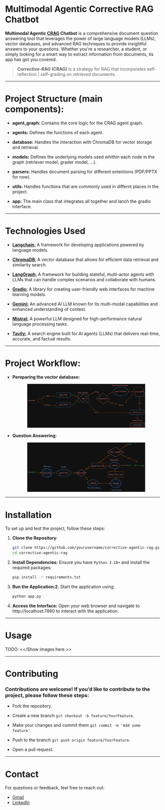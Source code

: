 # Multimodal Agentic Corrective RAG Chatbot

**Multimodal Agentic [CRAG](https://langchain-ai.github.io/langgraph/tutorials/rag/langgraph_crag) Chatbot** is a comprehensive document question answering tool that leverages the power of large language models (LLMs), vector databases, and advanced RAG techniques to provide insightful answers to your questions. Whether you're a researcher, a student, or simply looking for a smart way to extract information from documents, tis app has got you covered.  
> **Corrective-RAG (CRAG)** is a strategy for RAG that incorporates self-reflection / self-grading on retrieved documents.
---

# Project Structure (main components):

- **agent_graph:** Contains the core logic for the CRAG agent graph.  

- **agents:** Defines the functions of each agent.  

- **database:** Handles the interaction with ChromaDB for vector storage and retrieval.  

- **models:** Defines the underlying models used whithin each node in the graph (retriever model, grader model, ...).  

- **parsers:** Handles document parsing for different extentions (PDF/PPTX for now).  

- **utils:** Handles functions that are commonly used in differnt places in the project.  

- **app:** The main class that integrates all together and lanch the gradio interface.  

---

# Technologies Used

- [**Langchain**:](https://www.langchain.com/) A framework for developing applications powered by language models.
  
- [**ChromaDB**:](https://docs.trychroma.com/) A vector database that allows for efficient data retrieval and similarity search.
  
- [**LangGraph**:](https://www.langchain.com/langgraph) A framework for building stateful, multi-actor agents with LLMs that can handle complex scenarios and collaborate with humans.
  
- [**Gradio**:](https://www.gradio.app/) A library for creating user-friendly web interfaces for machine learning models.

- [**Gemini:**](https://ai.google.dev/) An advanced AI LLM known for its multi-modal capabilities and enhanced understanding of context.

- [**Mistral:**](https://mistral.ai/) A powerful LLM designed for high-performance natural language processing tasks.

- [**Tavily:**](https://tavily.com) A search engine built for AI agents (LLMs) that delivers real-time, accurate, and factual results.

---
# Project Workflow:

- **Pereparing the vector database:**

  <p align='center'>
    <img src='assets/doc.png' width= 80% alt='My Image'> 
  </p>

- **Question Answering:**

  <p align='center'>
    <img src='assets/graph.png' width= 80% alt='My Image'> 
  </p>

---
# Installation

To set up and test the project, follow these steps:

1. **Clone the Repository**:  
   ```bash
   git clone https://github.com/yourusername/corrective-agentic-rag.git
   cd corrective-agentic-rag
   ```
   
2. **Install Dependencies:** Ensure you have `Python 3.10+` and install the required packages:  
   ```bash
   pip install -r requirements.txt
   ```

3. **Run the Application:2.** Start the application using:  
   ```bash
   python app.py
   ```

4. **Access the Interface:** Open your web browser and navigate to http://localhost:7860 to interact with the application.

---
# Usage
TODO:
<</Show images here >>

---
# Contributing
### Contributions are welcome! If you’d like to contribute to the project, please follow these steps: 

- Fork the repository.
  
- Create a new branch `git checkout -b feature/YourFeature`.
  
- Make your changes and commit them `git commit -m 'Add some feature'`.
  
- Push to the branch `git push origin feature/YourFeature`.

- Open a pull request.

---
# Contact
For questions or feedback, feel free to reach out:

* [Gmail](mailto:Mohammed.Khayyat02@eng-st.cu.edu.eg)
* [LinkedIn](https://www.linkedin.com/in/mohammed-elkhiat-66b36521a)


